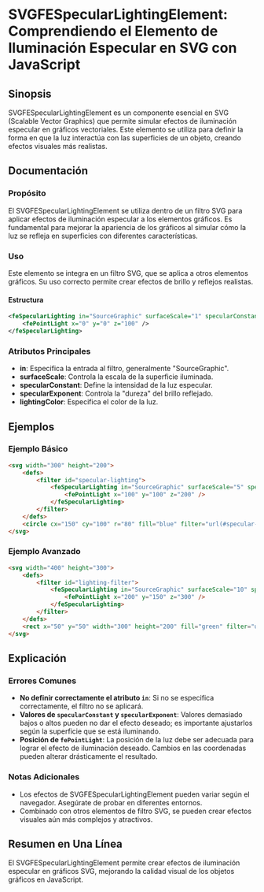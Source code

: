 <!--
Meta Description: # SVGFESpecularLightingElement: Comprendiendo el Elemento de Iluminación Especular en SVG con JavaScript ## Sinopsis SVGFESpecularLightingElement es u...
Meta Keywords: svg, filter, efectos, gráficos, fespecularlighting
-->

# SVGFESpecularLightingElement: Comprendiendo el Elemento de Iluminación Especular en SVG con JavaScript

## Sinopsis
SVGFESpecularLightingElement es un componente esencial en SVG (Scalable Vector Graphics) que permite simular efectos de iluminación especular en gráficos vectoriales. Este elemento se utiliza para definir la forma en que la luz interactúa con las superficies de un objeto, creando efectos visuales más realistas.

## Documentación
### Propósito
El SVGFESpecularLightingElement se utiliza dentro de un filtro SVG para aplicar efectos de iluminación especular a los elementos gráficos. Es fundamental para mejorar la apariencia de los gráficos al simular cómo la luz se refleja en superficies con diferentes características.

### Uso
Este elemento se integra en un filtro SVG, que se aplica a otros elementos gráficos. Su uso correcto permite crear efectos de brillo y reflejos realistas.

#### Estructura
```xml
<feSpecularLighting in="SourceGraphic" surfaceScale="1" specularConstant="1" specularExponent="1" lightingColor="#ffffff">
    <fePointLight x="0" y="0" z="100" />
</feSpecularLighting>
```

### Atributos Principales
- **in**: Especifica la entrada al filtro, generalmente "SourceGraphic".
- **surfaceScale**: Controla la escala de la superficie iluminada.
- **specularConstant**: Define la intensidad de la luz especular.
- **specularExponent**: Controla la "dureza" del brillo reflejado.
- **lightingColor**: Especifica el color de la luz.

## Ejemplos
### Ejemplo Básico
```html
<svg width="300" height="200">
    <defs>
        <filter id="specular-lighting">
            <feSpecularLighting in="SourceGraphic" surfaceScale="5" specularConstant="1" specularExponent="20" lightingColor="#ffffff">
                <fePointLight x="100" y="100" z="200" />
            </feSpecularLighting>
        </filter>
    </defs>
    <circle cx="150" cy="100" r="80" fill="blue" filter="url(#specular-lighting)" />
</svg>
```

### Ejemplo Avanzado
```html
<svg width="400" height="300">
    <defs>
        <filter id="lighting-filter">
            <feSpecularLighting in="SourceGraphic" surfaceScale="10" specularConstant="1.5" specularExponent="30" lightingColor="#ff0000">
                <fePointLight x="200" y="150" z="300" />
            </feSpecularLighting>
        </filter>
    </defs>
    <rect x="50" y="50" width="300" height="200" fill="green" filter="url(#lighting-filter)" />
</svg>
```

## Explicación
### Errores Comunes
- **No definir correctamente el atributo `in`**: Si no se especifica correctamente, el filtro no se aplicará.
- **Valores de `specularConstant` y `specularExponent`**: Valores demasiado bajos o altos pueden no dar el efecto deseado; es importante ajustarlos según la superficie que se está iluminando.
- **Posición de `fePointLight`**: La posición de la luz debe ser adecuada para lograr el efecto de iluminación deseado. Cambios en las coordenadas pueden alterar drásticamente el resultado.

### Notas Adicionales
- Los efectos de SVGFESpecularLightingElement pueden variar según el navegador. Asegúrate de probar en diferentes entornos.
- Combinado con otros elementos de filtro SVG, se pueden crear efectos visuales aún más complejos y atractivos.

## Resumen en Una Línea
El SVGFESpecularLightingElement permite crear efectos de iluminación especular en gráficos SVG, mejorando la calidad visual de los objetos gráficos en JavaScript.